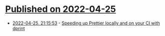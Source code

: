 # [Published on 2022-04-25](index.md)

* [2022-04-25, 21:15:53](https://news.ycombinator.com/item?id=31160722) - [Speeding up Prettier locally and on your CI with dprint](https://david.deno.dev/posts/faster-prettier-with-dprint/)
